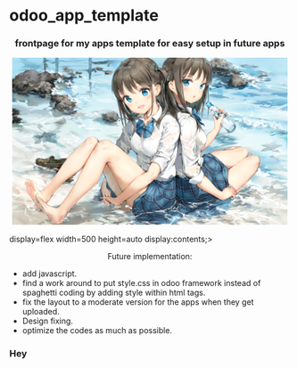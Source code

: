 # odoo_app_template

<h3 align="center">frontpage for my apps template for easy setup in future apps</h3>

<p align="center">
<img src="readme_designs_git/hero_banner_read_me.jpg" alt="hero-banner" width=auto height=300/>
</p>display=flex width=500 height=auto display:contents;>
<p align="center">
Future implementation:
<ul>
    <li>add javascript. </li>
    <li>find a work around to put style.css in odoo framework instead of spaghetti coding by adding style within html tags.</li>
    <li>fix the layout to a moderate version for the apps when they get uploaded.</li>
    <li>Design fixing.</li>
    <li>optimize the codes as much as possible.</li>
</ul>

<h3>Hey</h3>

</p>
